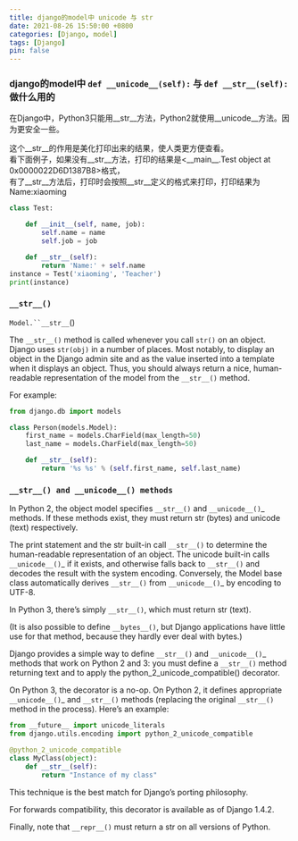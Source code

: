 ```yaml
---
title: django的model中 unicode 与 str 
date: 2021-08-26 15:50:00 +0800
categories: [Django, model]
tags: [Django]
pin: false
---
```


### **django的model中 `def __unicode__(self):` 与 `def __str__(self):` 做什么用的**

在Django中，Python3只能用__str__方法，Python2就使用__unicode__方法。因为更安全一些。  

这个__str__的作用是美化打印出来的结果，使人类更方便查看。  
看下面例子，如果没有__str__方法，打印的结果是\<\_\_main__.Test object at 0x0000022D6D1387B8>格式，  
有了__str__方法后，打印时会按照__str__定义的格式来打印，打印结果为Name:xiaoming
```python
class Test:

    def __init__(self, name, job):
        self.name = name
        self.job = job

    def __str__(self):
        return 'Name:' + self.name
instance = Test('xiaoming', 'Teacher')
print(instance)
```


### **`__str__()`**

`Model.``__str__`()

The `__str__()` method is called whenever you call `str()` on an object. Django uses `str(obj)` in a number of places. Most notably, to display an object in the Django admin site and as the value inserted into a template when it displays an object. Thus, you should always return a nice, human-readable representation of the model from the `__str__()` method.

For example:
```python
from django.db import models

class Person(models.Model):
    first_name = models.CharField(max_length=50)
    last_name = models.CharField(max_length=50)

    def __str__(self):
        return '%s %s' % (self.first_name, self.last_name)
```


### **`__str__() and __unicode__() methods`**
In Python 2, the object model specifies `__str__()` and `__unicode__()`_ methods. If these methods exist, they must return str (bytes) and unicode (text) respectively.

The print statement and the str built-in call `__str__()` to determine the human-readable representation of an object. The unicode built-in calls `__unicode__()`_ if it exists, and otherwise falls back to `__str__()` and decodes the result with the system encoding. Conversely, the Model base class automatically derives `__str__()` from `__unicode__()`_ by encoding to UTF-8.

In Python 3, there’s simply `__str__()`, which must return str (text).

(It is also possible to define `__bytes__()`, but Django applications have little use for that method, because they hardly ever deal with bytes.)

Django provides a simple way to define `__str__()` and `__unicode__()`_ methods that work on Python 2 and 3: you must define a `__str__()` method returning text and to apply the python_2_unicode_compatible() decorator.

On Python 3, the decorator is a no-op. On Python 2, it defines appropriate `__unicode__()`_ and `__str__()` methods (replacing the original `__str__()` method in the process). Here’s an example:
```python
from __future__ import unicode_literals
from django.utils.encoding import python_2_unicode_compatible

@python_2_unicode_compatible
class MyClass(object):
    def __str__(self):
        return "Instance of my class"
```

This technique is the best match for Django’s porting philosophy.

For forwards compatibility, this decorator is available as of Django 1.4.2.

Finally, note that `__repr__()` must return a str on all versions of Python.
